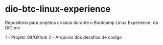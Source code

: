 # dio-btc-linux-experience
Repositório para projetos criados durante o Bootcamp Linux Experience, da DIO.me

1 - Projeto Git/Github
2 - Arquivos dos desafios de código
